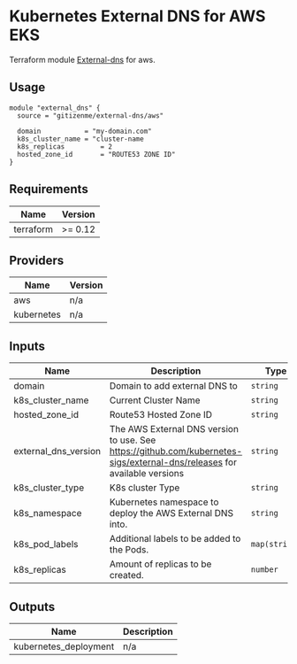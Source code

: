 # Kubernetes External DNS for AWS EKS

Terraform module [External-dns](https://github.com/kubernetes-sigs/external-dns) for aws.

## Usage

```
module "external_dns" {
  source = "gitizenme/external-dns/aws"

  domain           = "my-domain.com"
  k8s_cluster_name = "cluster-name
  k8s_replicas         = 2
  hosted_zone_id       = "ROUTE53 ZONE ID"
}
```

<!-- BEGINNING OF PRE-COMMIT-TERRAFORM DOCS HOOK -->
## Requirements

| Name | Version |
|------|---------|
| terraform | >= 0.12 |

## Providers

| Name | Version |
|------|---------|
| aws | n/a |
| kubernetes | n/a |

## Inputs

| Name | Description | Type | Default | Required |
|------|-------------|------|---------|:--------:|
| domain | Domain to add external DNS to | `string` | n/a | yes |
| k8s\_cluster\_name | Current Cluster Name | `string` | n/a | yes |
| hosted\_zone\_id | Route53 Hosted Zone ID | `string` | n/a | yes |
| external\_dns\_version | The AWS External DNS version to use. See https://github.com/kubernetes-sigs/external-dns/releases for available versions | `string` | `"0.7.6"` | no |
| k8s\_cluster\_type | K8s cluster Type | `string` | `"eks"` | no |
| k8s\_namespace | Kubernetes namespace to deploy the AWS External DNS into. | `string` | `"kube-system"` | no |
| k8s\_pod\_labels | Additional labels to be added to the Pods. | `map(string)` | `{}` | no |
| k8s\_replicas | Amount of replicas to be created. | `number` | `1` | no |

## Outputs

| Name | Description |
|------|-------------|
| kubernetes\_deployment | n/a |

<!-- END OF PRE-COMMIT-TERRAFORM DOCS HOOK -->
